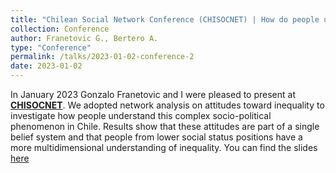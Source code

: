 ```yaml
---
title: "Chilean Social Network Conference (CHISOCNET) | How do people understand inequality in Chile? | Franetovic and Bertero)"
collection: Conference
author: Franetovic G., Bertero A.
type: "Conference"
permalink: /talks/2023-01-02-conference-2
date: 2023-01-02
---
```


In January 2023 Gonzalo Franetovic and I were pleased to present at [**CHISOCNET**](https://chisocnetdotorg.files.wordpress.com/2023/01/chisocnet-programa.pdf). We adopted network analysis on attitudes toward inequality to investigate how people understand this complex socio-political phenomenon in Chile. Results show that these attitudes are part of a single belief system and that people from lower social status positions have a more multidimensional understanding of inequality. You can find the slides [here](https://artbert96.github.io/arturobertero.github.io/files/CHISOCNET.pdf)
